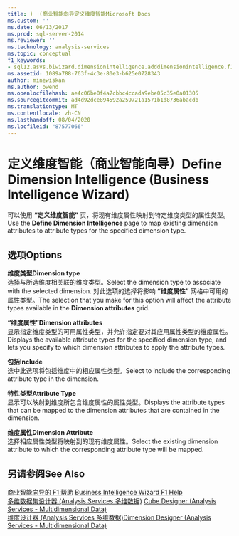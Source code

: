 ```yaml
---
title: )  (商业智能向导定义维度智能Microsoft Docs
ms.custom: ''
ms.date: 06/13/2017
ms.prod: sql-server-2014
ms.reviewer: ''
ms.technology: analysis-services
ms.topic: conceptual
f1_keywords:
- sql12.asvs.biwizard.dimensionintelligence.adddimensionintelligence.f1
ms.assetid: 1089a788-763f-4c3e-80e3-b625e0728343
author: minewiskan
ms.author: owend
ms.openlocfilehash: ae4c06be0f4a7cbbc4ccada9ebe05c35e0a01305
ms.sourcegitcommit: ad4d92dce894592a259721a1571b1d8736abacdb
ms.translationtype: MT
ms.contentlocale: zh-CN
ms.lasthandoff: 08/04/2020
ms.locfileid: "87577066"
---
```

# <a name="define-dimension-intelligence-business-intelligence-wizard"></a><span data-ttu-id="a41b4-102">定义维度智能（商业智能向导）</span><span class="sxs-lookup"><span data-stu-id="a41b4-102">Define Dimension Intelligence (Business Intelligence Wizard)</span></span>
  <span data-ttu-id="a41b4-103">可以使用 **“定义维度智能”** 页，将现有维度属性映射到特定维度类型的属性类型。</span><span class="sxs-lookup"><span data-stu-id="a41b4-103">Use the **Define Dimension Intelligence** page to map existing dimension attributes to attribute types for the specified dimension type.</span></span>  
  
## <a name="options"></a><span data-ttu-id="a41b4-104">选项</span><span class="sxs-lookup"><span data-stu-id="a41b4-104">Options</span></span>  
 <span data-ttu-id="a41b4-105">**维度类型**</span><span class="sxs-lookup"><span data-stu-id="a41b4-105">**Dimension type**</span></span>  
 <span data-ttu-id="a41b4-106">选择与所选维度相关联的维度类型。</span><span class="sxs-lookup"><span data-stu-id="a41b4-106">Select the dimension type to associate with the selected dimension.</span></span> <span data-ttu-id="a41b4-107">对此选项的选择将影响 **“维度属性”** 网格中可用的属性类型。</span><span class="sxs-lookup"><span data-stu-id="a41b4-107">The selection that you make for this option will affect the attribute types available in the **Dimension attributes** grid.</span></span>  
  
 <span data-ttu-id="a41b4-108">**“维度属性”**</span><span class="sxs-lookup"><span data-stu-id="a41b4-108">**Dimension attributes**</span></span>  
 <span data-ttu-id="a41b4-109">显示指定维度类型的可用属性类型，并允许指定要对其应用属性类型的维度属性。</span><span class="sxs-lookup"><span data-stu-id="a41b4-109">Displays the available attribute types for the specified dimension type, and lets you specify to which dimension attributes to apply the attribute types.</span></span>  
  
 <span data-ttu-id="a41b4-110">**包括**</span><span class="sxs-lookup"><span data-stu-id="a41b4-110">**Include**</span></span>  
 <span data-ttu-id="a41b4-111">选中此选项将包括维度中的相应属性类型。</span><span class="sxs-lookup"><span data-stu-id="a41b4-111">Select to include the corresponding attribute type in the dimension.</span></span>  
  
 <span data-ttu-id="a41b4-112">**特性类型**</span><span class="sxs-lookup"><span data-stu-id="a41b4-112">**Attribute Type**</span></span>  
 <span data-ttu-id="a41b4-113">显示可以映射到维度所包含维度属性的属性类型。</span><span class="sxs-lookup"><span data-stu-id="a41b4-113">Displays the attribute types that can be mapped to the dimension attributes that are contained in the dimension.</span></span>  
  
 <span data-ttu-id="a41b4-114">**维度属性**</span><span class="sxs-lookup"><span data-stu-id="a41b4-114">**Dimension Attribute**</span></span>  
 <span data-ttu-id="a41b4-115">选择相应属性类型将映射到的现有维度属性。</span><span class="sxs-lookup"><span data-stu-id="a41b4-115">Select the existing dimension attribute to which the corresponding attribute type will be mapped.</span></span>  
  
## <a name="see-also"></a><span data-ttu-id="a41b4-116">另请参阅</span><span class="sxs-lookup"><span data-stu-id="a41b4-116">See Also</span></span>  
 <span data-ttu-id="a41b4-117">[商业智能向导的 F1 帮助](business-intelligence-wizard-f1-help.md) </span><span class="sxs-lookup"><span data-stu-id="a41b4-117">[Business Intelligence Wizard F1 Help](business-intelligence-wizard-f1-help.md) </span></span>  
 <span data-ttu-id="a41b4-118">[多维数据集设计器 &#40;Analysis Services 多维数据&#41;](cube-designer-analysis-services-multidimensional-data.md) </span><span class="sxs-lookup"><span data-stu-id="a41b4-118">[Cube Designer &#40;Analysis Services - Multidimensional Data&#41;](cube-designer-analysis-services-multidimensional-data.md) </span></span>  
 [<span data-ttu-id="a41b4-119">维度设计器 &#40;Analysis Services 多维数据&#41;</span><span class="sxs-lookup"><span data-stu-id="a41b4-119">Dimension Designer &#40;Analysis Services - Multidimensional Data&#41;</span></span>](dimension-designer-analysis-services-multidimensional-data.md)  
  
  
